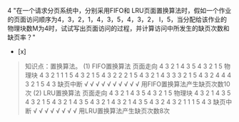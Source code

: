 4
"在一个请求分页系统中，分别采用FIFO和 LRU页面置换算法时，假如一个作业的页面访问顺序为4，3，2，1，4，3，5，4，3，2，
l，5，当分配给该作业的物理块数M为4时，试试写出页面访问的过程，并计算访问中所发生的缺页次数和缺页率？"
- [x]  

> 知识点：置换算法。
> (1) FIFO置换算法 页面走向 4 3 2 1 4 3 5 4 3 2 1 5 物理块 4 3 2 1 1 1 5 4 3 2 1 5 4 3 2 2
> 2 1 5 4 3 2 1 4 3 3 3 2 1 5 4 3 2 4 4 4 3 2 1 5 4 3 缺页中断 √ √ √ √ √ √ √ √ √ √
> 用FIFO置换算法产生缺页次数10次 (2) LRU置换算法 页面走向 4 3 2 1 4 3 5 4 3 2 1 5 物理块 4 3 2 1 4 3 5
> 4 3 2 1 5 4 3 2 1 4 3 5 4 3 2 1 4 3 2 1 4 3 5 4 3 2 4 3 2 1 1 1 5 4 3 缺页中断 √ √
> √ √ √ √ √ √ 用LRU置换算法产生缺页次数8次
